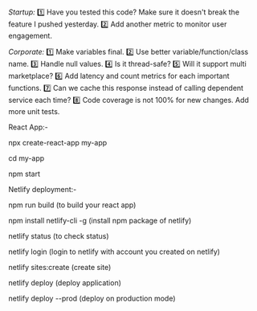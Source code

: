 *Startup:*
1️⃣ Have you tested this code? Make sure it doesn't break the feature I pushed yesterday.
2️⃣ Add another metric to monitor user engagement.

*Corporate:*
1️⃣ Make variables final.
2️⃣ Use better variable/function/class name.
3️⃣ Handle null values.
4️⃣ Is it thread-safe?
5️⃣ Will it support multi marketplace?
6️⃣ Add latency and count metrics for each important functions.
7️⃣ Can we cache this response instead of calling dependent service each time?
8️⃣ Code coverage is not 100% for new changes. Add more unit tests.


React App:-

npx create-react-app my-app

cd my-app

npm start

Netlify deployment:-

npm run build (to build your react app)

npm install netlify-cli -g (install npm package of netlify)

netlify status (to check status)

netlify login (login to netlify with account you created on netlify)

netlify sites:create (create site)

netlify deploy (deploy application)

netlify deploy --prod (deploy on production mode)

